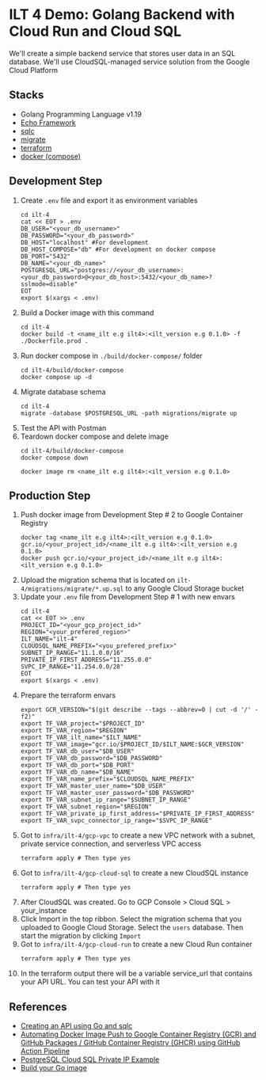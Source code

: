 # ILT 4 Demo: Golang Backend with Cloud Run and Cloud SQL

We'll create a simple backend service that stores user data in an SQL database. We'll use CloudSQL-managed service solution from the Google Cloud Platform

## Stacks

* Golang Programming Language v1.19
* [Echo Framework](https://github.com/labstack/echo)
* [sqlc](https://github.com/sqlc-dev/sqlc)
* [migrate](https://github.com/golang-migrate/migrate)
* [terraform](terraform.io/)
* [docker (compose)](https://www.docker.com/)

## Development Step

1. Create `.env` file and export it as environment variables
   ```
   cd ilt-4
   cat << EOT > .env
   DB_USER="<your_db_username>"
   DB_PASSWORD="<your_db_password>"
   DB_HOST="localhost" #For development
   DB_HOST_COMPOSE="db" #For development on docker compose
   DB_PORT="5432"
   DB_NAME="<your_db_name>"
   POSTGRESQL_URL="postgres://<your_db_username>:<your_db_password>@<your_db_host>:5432/<your_db_name>?sslmode=disable"
   EOT
   export $(xargs < .env)
   ```
2. Build a Docker image with this command
   ```
   cd ilt-4
   docker build -t <name_ilt e.g ilt4>:<ilt_version e.g 0.1.0> -f ./Dockerfile.prod .
   ```
3. Run docker compose in `./build/docker-compose/` folder
   ```
   cd ilt-4/build/docker-compose
   docker compose up -d
   ```
4. Migrate database schema
   ```
   cd ilt-4
   migrate -database $POSTGRESQL_URL -path migrations/migrate up
   ```
6. Test the API with Postman
7. Teardown docker compose and delete image
   ```
   cd ilt-4/build/docker-compose
   docker compose down

   docker image rm <name_ilt e.g ilt4>:<ilt_version e.g 0.1.0>
   ```

## Production Step

1. Push docker image from Development Step # 2 to Google Container Registry
   ```
   docker tag <name_ilt e.g ilt4>:<ilt_version e.g 0.1.0> gcr.io/<your_project_id>/<name_ilt e.g ilt4>:<ilt_version e.g 0.1.0>
   docker push gcr.io/<your_project_id>/<name_ilt e.g ilt4>:<ilt_version e.g 0.1.0>
   ```
2. Upload the migration schema that is located on `ilt-4/migrations/migrate/*.up.sql` to any Google Cloud Storage bucket
3. Update your `.env` file from Development Step # 1 with new envars
   ```
   cd ilt-4
   cat << EOT >> .env
   PROJECT_ID="<your_gcp_project_id>"
   REGION="<your_prefered_region>"
   ILT_NAME="ilt-4"
   CLOUDSQL_NAME_PREFIX="<you_prefered_prefix>"
   SUBNET_IP_RANGE="11.1.0.0/16"
   PRIVATE_IP_FIRST_ADDRESS="11.255.0.0"
   SVPC_IP_RANGE="11.254.0.0/28"
   EOT
   export $(xargs < .env)
   ```
4. Prepare the terraform envars
   ```
   export GCR_VERSION="$(git describe --tags --abbrev=0 | cut -d '/' -f2)"
   export TF_VAR_project="$PROJECT_ID"
   export TF_VAR_region="$REGION"
   export TF_VAR_ilt_name="$ILT_NAME"
   export TF_VAR_image="gcr.io/$PROJECT_ID/$ILT_NAME:$GCR_VERSION"
   export TF_VAR_db_user="$DB_USER"
   export TF_VAR_db_password="$DB_PASSWORD"
   export TF_VAR_db_port="$DB_PORT"
   export TF_VAR_db_name="$DB_NAME"
   export TF_VAR_name_prefix="$CLOUDSQL_NAME_PREFIX"
   export TF_VAR_master_user_name="$DB_USER"
   export TF_VAR_master_user_password="$DB_PASSWORD"
   export TF_VAR_subnet_ip_range="$SUBNET_IP_RANGE"
   export TF_VAR_subnet_region="$REGION"
   export TF_VAR_private_ip_first_address="$PRIVATE_IP_FIRST_ADDRESS"
   export TF_VAR_svpc_connector_ip_range="$SVPC_IP_RANGE"
   ```
5. Got to `infra/ilt-4/gcp-vpc` to create a new VPC network with a subnet, private service connection, and serverless VPC access
   ```
   terraform apply # Then type yes
   ```
6. Got to `infra/ilt-4/gcp-cloud-sql` to create a new CloudSQL instance
   ```
   terraform apply # Then type yes
   ```
7. After CloudSQL was created. Go to GCP Console > Cloud SQL > your_instance
8. Click Import in the top ribbon. Select the migration schema that you uploaded to Google Cloud Storage. Select the `users` database. Then start the migration by clicking `Import`
9. Got to `infra/ilt-4/gcp-cloud-run` to create a new Cloud Run container
   ```
   terraform apply # Then type yes
   ```
10. In the terraform output there will be a variable service_url that contains your API URL. You can test your API with it

## References

* [Creating an API using Go and sqlc](https://eltonminetto.dev/en/post/2022-10-22-creating-api-using-go-sqlc/)
* [Automating Docker Image Push to Google Container Registry (GCR) and GitHub Packages / GitHub Container Registry (GHCR) using GitHub Action Pipeline](https://medium.com/@ardhanyoga/automating-docker-image-push-to-github-packages-github-container-registry-ghcr-and-google-3ffea20f595b)
* [PostgreSQL Cloud SQL Private IP Example](https://github.com/gruntwork-io/terraform-google-sql/blob/master/examples/postgres-private-ip/README.md)
* [Build your Go image](https://docs.docker.com/language/golang/build-images/#overview)
